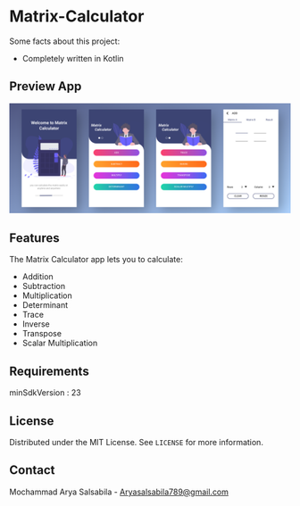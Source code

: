 # Matrix-Calculator

Some facts about this project:

- Completely written in Kotlin

## Preview App

![](MatrixCalculatorPreview.png)

## Features

The Matrix Calculator app lets you to calculate:
- Addition
- Subtraction
- Multiplication
- Determinant
- Trace
- Inverse
- Transpose
- Scalar Multiplication

## Requirements

minSdkVersion : 23

## License

Distributed under the MIT License. See `LICENSE` for more information.

## Contact

Mochammad Arya Salsabila - Aryasalsabila789@gmail.com
